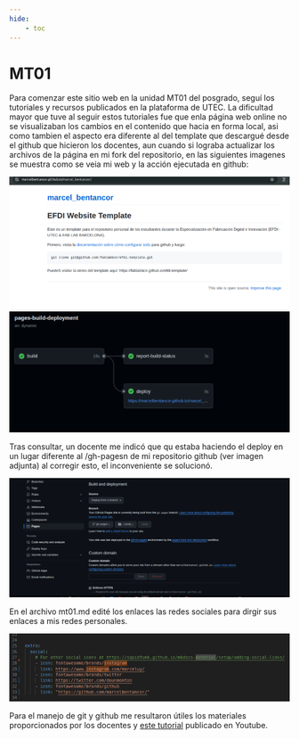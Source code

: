 ```yaml
---
hide:
    - toc
---
```


# MT01

Para comenzar este sitio web en la unidad MT01 del posgrado, seguí los tutoriales y recursos publicados en la plataforma de UTEC. La dificultad mayor que tuve al seguir estos tutoriales fue que enla página web online no se visualizaban los cambios en el contenido que hacia en forma local, asi como tambien el aspecto era diferente al del template que descargué desde el github que hicieron los docentes, aun cuando si lograba actualizar los archivos de la página en mi fork del repositorio, en las siguientes imagenes se muestra como se veia mi web y la acción ejecutada en github: 

![](mt01_MLB.webp)
![](mt02_MLB.webp)

Tras consultar, un docente me indicó que qu estaba haciendo el deploy en un lugar diferente al /gh-pagesn de mi repositorio github (ver imagen adjunta) al corregir esto, el inconveniente se solucionó. 

![](solucion_MLB.png)

En el archivo mt01.md edité los enlaces las redes sociales para dirgir sus enlaces a mis redes personales. 

![](adaptacion_iconos_MLB.png)

Para el manejo de git y github me resultaron útiles los materiales proporcionados por los docentes y [este tutorial](https://www.youtube.com/watch?v=3GymExBkKjE&t=19s) publicado en Youtube. 